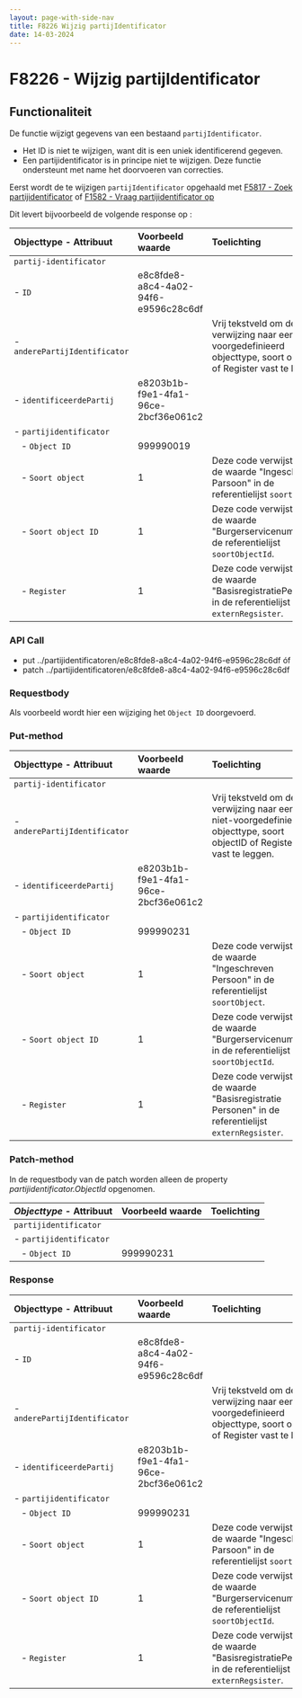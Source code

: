 ```yaml
---
layout: page-with-side-nav
title: F8226 Wijzig partijIdentificator
date: 14-03-2024
---
```


# F8226 - Wijzig partijIdentificator

## Functionaliteit

De functie wijzigt gegevens van een bestaand `partijIdentificator`. 

- Het ID is niet te wijzigen, want dit is een uniek identificerend gegeven. 
- Een partijidentificator is in principe niet te wijzigen. Deze functie ondersteunt met name het doorvoeren van correcties. 

Eerst wordt de te wijzigen `partijIdentificator` opgehaald met [F5817 - Zoek partijidentificator](./5817) of [F1582 - Vraag partijidentificator op](./1582)

Dit levert bijvoorbeeld de volgende response op :

| Objecttype - Attribuut | Voorbeeld waarde | Toelichting |
| :----------- | :----------- | :----------- |
| `partij-identificator` | | |
| - `ID` | e8c8fde8-a8c4-4a02-94f6-e9596c28c6df | | 
| - `anderePartijIdentificator` | | Vrij tekstveld om de verwijzing naar een niet-voorgedefinieerd objecttype, soort objectID of Register vast te leggen. | 
| - `identificeerdePartij` | e8203b1b-f9e1-4fa1-96ce-2bcf36e061c2 | | 
| - `partijidentificator` | | |  
|&nbsp;&nbsp; - `Object ID` | 999990019 | |
|&nbsp;&nbsp; - `Soort object` | 1 | Deze code verwijst naar de waarde "Ingeschreven Parsoon" in de referentielijst `soortObject`. | 
|&nbsp;&nbsp; - `Soort object ID` | 1 | Deze code verwijst naar de waarde "Burgerservicenummer" in de referentielijst `soortObjectId`. |
|&nbsp;&nbsp; - `Register` | 1 | Deze code verwijst naar de waarde "BasisregistratiePersonen" in de referentielijst `externRegsister`. |


### API Call

- put ../partijidentificatoren/e8c8fde8-a8c4-4a02-94f6-e9596c28c6df óf
- patch ../partijidentificatoren/e8c8fde8-a8c4-4a02-94f6-e9596c28c6df

### Requestbody

Als voorbeeld wordt hier een wijziging het `Object ID` doorgevoerd. 

### Put-method

| Objecttype - Attribuut | Voorbeeld waarde | Toelichting |
| :----------- | :----------- | :----------- |
| `partij-identificator` | | |
| - `anderePartijIdentificator` | | Vrij tekstveld om de verwijzing naar een niet-voorgedefinieerd objecttype, soort objectID of Register vast te leggen. | 
| - `identificeerdePartij` | e8203b1b-f9e1-4fa1-96ce-2bcf36e061c2 | | 
| - `partijidentificator` | | |  
|&nbsp;&nbsp; - `Object ID` | 999990231 | |
|&nbsp;&nbsp; - `Soort object` | 1 | Deze code verwijst naar de waarde "Ingeschreven Persoon" in de referentielijst `soortObject`. | 
|&nbsp;&nbsp; - `Soort object ID` | 1 | Deze code verwijst naar de waarde "Burgerservicenummer" in de referentielijst `soortObjectId`. |
|&nbsp;&nbsp; - `Register` | 1 | Deze code verwijst naar de waarde "Basisregistratie Personen" in de referentielijst `externRegsister`. |

### Patch-method

In de requestbody van de patch worden alleen de property *partijidentificator.ObjectId* opgenomen.  

| ***Objecttype*** - Attribuut | Voorbeeld waarde | Toelichting |
| :----------- | :----------- | :----------- |
| `partijidentificator` | | |
| - `partijidentificator` | | |  
|&nbsp;&nbsp; - `Object ID` | 999990231 | |

### Response

| Objecttype - Attribuut | Voorbeeld waarde | Toelichting |
| :----------- | :----------- | :----------- |
| `partij-identificator` | | |
| - `ID` | e8c8fde8-a8c4-4a02-94f6-e9596c28c6df | | 
| - `anderePartijIdentificator` | | Vrij tekstveld om de verwijzing naar een niet-voorgedefinieerd objecttype, soort objectID of Register vast te leggen. | 
| - `identificeerdePartij` | e8203b1b-f9e1-4fa1-96ce-2bcf36e061c2 | | 
| - `partijidentificator` | | |  
|&nbsp;&nbsp; - `Object ID` | 999990231 | |
|&nbsp;&nbsp; - `Soort object` | 1 | Deze code verwijst naar de waarde "Ingeschreven Parsoon" in de referentielijst `soortObject`. | 
|&nbsp;&nbsp; - `Soort object ID` | 1 | Deze code verwijst naar de waarde "Burgerservicenummer" in de referentielijst `soortObjectId`. |
|&nbsp;&nbsp; - `Register` | 1 | Deze code verwijst naar de waarde "BasisregistratiePersonen" in de referentielijst `externRegsister`. |